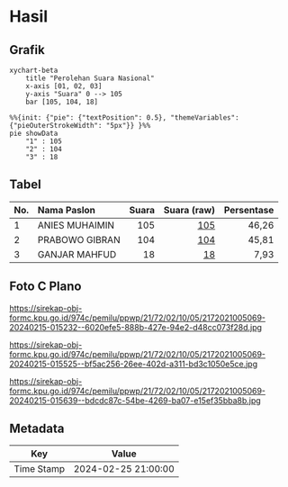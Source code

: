 # Hasil

## Grafik

```mermaid
xychart-beta
    title "Perolehan Suara Nasional"
    x-axis [01, 02, 03]
    y-axis "Suara" 0 --> 105
    bar [105, 104, 18]
```

```mermaid
%%{init: {"pie": {"textPosition": 0.5}, "themeVariables": {"pieOuterStrokeWidth": "5px"}} }%%
pie showData
    "1" : 105
    "2" : 104
    "3" : 18
```

## Tabel

| No. | Nama Paslon    | Suara | Suara (raw) | Persentase |
|:--- |:-------------- | -----:| -----------:| ----------:|
| 1   | ANIES MUHAIMIN | 105   | [105][p-1]  | 46,26      |
| 2   | PRABOWO GIBRAN | 104   | [104][p-2]  | 45,81      |
| 3   | GANJAR MAHFUD  | 18    | [18][p-3]   | 7,93       |


[p-1]: https://github.com/gigit-pemilu/pemilu-2024/blob/main/pilpres/hitung-suara/sub/21-kepulauan-riau/sub/72-kota-tanjung-pinang/sub/02-tanjung-pinang-timur/sub/1005-pinang-kencana/sub/069-tps/sub/paslon-1.txt
[p-2]: https://github.com/gigit-pemilu/pemilu-2024/blob/main/pilpres/hitung-suara/sub/21-kepulauan-riau/sub/72-kota-tanjung-pinang/sub/02-tanjung-pinang-timur/sub/1005-pinang-kencana/sub/069-tps/sub/paslon-2.txt
[p-3]: https://github.com/gigit-pemilu/pemilu-2024/blob/main/pilpres/hitung-suara/sub/21-kepulauan-riau/sub/72-kota-tanjung-pinang/sub/02-tanjung-pinang-timur/sub/1005-pinang-kencana/sub/069-tps/sub/paslon-3.txt

## Foto C Plano

https://sirekap-obj-formc.kpu.go.id/974c/pemilu/ppwp/21/72/02/10/05/2172021005069-20240215-015232--6020efe5-888b-427e-94e2-d48cc073f28d.jpg

https://sirekap-obj-formc.kpu.go.id/974c/pemilu/ppwp/21/72/02/10/05/2172021005069-20240215-015525--bf5ac256-26ee-402d-a311-bd3c1050e5ce.jpg

https://sirekap-obj-formc.kpu.go.id/974c/pemilu/ppwp/21/72/02/10/05/2172021005069-20240215-015639--bdcdc87c-54be-4269-ba07-e15ef35bba8b.jpg


## Metadata

| Key        | Value               |
| ---------- | ------------------- |
| Time Stamp | 2024-02-25 21:00:00 |



